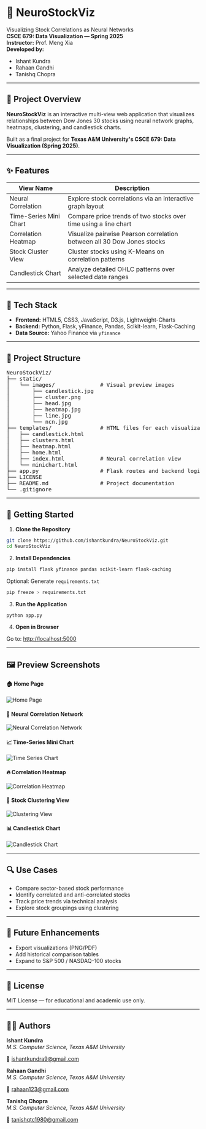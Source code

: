 # 🧠 NeuroStockViz

Visualizing Stock Correlations as Neural Networks  
**CSCE 679: Data Visualization — Spring 2025**  
**Instructor:** Prof. Meng Xia  
**Developed by:**  
- Ishant Kundra  
- Rahaan Gandhi  
- Tanishq Chopra

---

## 📌 Project Overview

**NeuroStockViz** is an interactive multi-view web application that visualizes relationships between Dow Jones 30 stocks using neural network graphs, heatmaps, clustering, and candlestick charts.

Built as a final project for **Texas A&M University's CSCE 679: Data Visualization (Spring 2025)**.

---

## ✨ Features

| View Name              | Description                                                                 |
|------------------------|-----------------------------------------------------------------------------|
| Neural Correlation     | Explore stock correlations via an interactive graph layout                  |
| Time-Series Mini Chart | Compare price trends of two stocks over time using a line chart             |
| Correlation Heatmap    | Visualize pairwise Pearson correlation between all 30 Dow Jones stocks      |
| Stock Cluster View     | Cluster stocks using K-Means on correlation patterns                        |
| Candlestick Chart      | Analyze detailed OHLC patterns over selected date ranges                    |

---

## 🧰 Tech Stack

- **Frontend:** HTML5, CSS3, JavaScript, D3.js, Lightweight-Charts  
- **Backend:** Python, Flask, yFinance, Pandas, Scikit-learn, Flask-Caching  
- **Data Source:** Yahoo Finance via `yfinance`

---

## 📁 Project Structure

<pre>
NeuroStockViz/
├── static/
│   └── images/              # Visual preview images
│       ├── candlestick.jpg
│       ├── cluster.png
│       ├── head.jpg
│       ├── heatmap.jpg
│       ├── line.jpg
│       └── ncn.jpg
├── templates/               # HTML files for each visualization
│   ├── candlestick.html
│   ├── clusters.html
│   ├── heatmap.html
│   ├── home.html
│   ├── index.html           # Neural correlation view
│   └── minichart.html
├── app.py                   # Flask routes and backend logic
├── LICENSE
├── README.md                # Project documentation
└── .gitignore
</pre>

---

## 🚀 Getting Started

1. **Clone the Repository**

```bash
git clone https://github.com/ishantkundra/NeuroStockViz.git
cd NeuroStockViz
```

2. **Install Dependencies**

```bash
pip install flask yfinance pandas scikit-learn flask-caching
```

Optional: Generate `requirements.txt`  
```bash
pip freeze > requirements.txt
```

3. **Run the Application**

```bash
python app.py
```

4. **Open in Browser**

Go to: [http://localhost:5000](http://localhost:5000)

---

## 🖼️ Preview Screenshots

#### 🏠 Home Page
![Home Page](static/images/main.jpg)

#### 🧠 Neural Correlation Network
![Neural Correlation Network](static/images/NCN2.jpg)

#### 📈 Time-Series Mini Chart
![Time Series Chart](static/images/line.jpg)

#### 🔥 Correlation Heatmap
![Correlation Heatmap](static/images/heatmap.jpg)

#### 🧩 Stock Clustering View
![Clustering View](static/images/cluster.png)

#### 📊 Candlestick Chart
![Candlestick Chart](static/images/candlestick.jpg)

---

## 🔍 Use Cases

- Compare sector-based stock performance  
- Identify correlated and anti-correlated stocks  
- Track price trends via technical analysis  
- Explore stock groupings using clustering  

---

## 🌱 Future Enhancements

- Export visualizations (PNG/PDF)  
- Add historical comparison tables  
- Expand to S&P 500 / NASDAQ-100 stocks  

---

## 📜 License

MIT License — for educational and academic use only.

---

## 👨‍💻 Authors

**Ishant Kundra**  
*M.S. Computer Science, Texas A&M University*  

📧 [ishantkundra9@gmail.com](mailto:ishantkundra9@gmail.com)

**Rahaan Gandhi**  
*M.S. Computer Science, Texas A&M University*

📧 [rahaan123@gmail.com](mailto:rahaan123@gmail.com)

**Tanishq Chopra**  
*M.S. Computer Science, Texas A&M University*

📧 [tanishqtc1980@gmail.com](mailto:tanishqtc1980@gmail.com)
